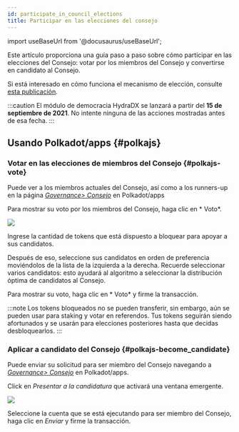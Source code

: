 ```yaml
---
id: participate_in_council_elections
title: Participar en las elecciones del consejo
---
```


import useBaseUrl from '@docusaurus/useBaseUrl';

Este artículo proporciona una guía paso a paso sobre cómo participar en las elecciones del Consejo: votar por los miembros del Consejo y convertirse en candidato al Consejo.

Si está interesado en cómo funciona el mecanismo de elección, consulte [esta publicación](/democracy_council#elections).

:::caution
El módulo de democracia HydraDX se lanzará a partir del **15 de septiembre de 2021**. No intente ninguna de las acciones mostradas antes de esa fecha.
:::

## Usando Polkadot/apps {#polkajs}
### Votar en las elecciones de miembros del Consejo {#polkajs-vote}

Puede ver a los miembros actuales del Consejo, así como a los runners-up en la página [*Governance> Consejo*](https://polkadot.js.org/apps/?rpc=wss%253A%252F%252Frpc.hydradx.cloud#/council) en  Polkadot/apps

Para mostrar su voto por los miembros del Consejo, haga clic en * Voto*.

<div style={{textAlign: 'center'}}>
  <img src={useBaseUrl('/participate_in_council_elections/polkajs-vote.jpg')} />
</div>

Ingrese la cantidad de tokens que está dispuesto a bloquear para apoyar a sus candidatos.

Después de eso, seleccione sus candidatos en orden de preferencia moviéndolos de la lista de la izquierda a la derecha. Recuerde seleccionar varios candidatos: esto ayudará al algoritmo a seleccionar la distribución óptima de candidatos al Consejo.

Para mostrar su voto, haga clic en * Voto* y firme la transacción.

:::note
Los tokens bloqueados no se pueden transferir, sin embargo, aún se pueden usar para staking  y votar en referendos. Tus tokens seguirán siendo afortunados y se usarán para elecciones posteriores hasta que decidas desbloquearlos.
:::

### Aplicar a candidato del Consejo {#polkajs-become_candidate}

Puede enviar su solicitud para ser miembro del Consejo navegando a [*Governance> Consejo*](https://polkadot.js.org/apps/?rpc=wss%253A%252F%252Frpc.hydradx.cloud#/council) en Polkadot/apps.

Click en  *Presentar a la candidatura* que activará una ventana emergente.

<div style={{textAlign: 'center'}}>
  <img src={useBaseUrl('/participate_in_council_elections/polkajs-apply.jpg')} />
</div>

Seleccione la cuenta que se está ejecutando para ser miembro del Consejo, haga clic en *Enviar* y firme la transacción.
